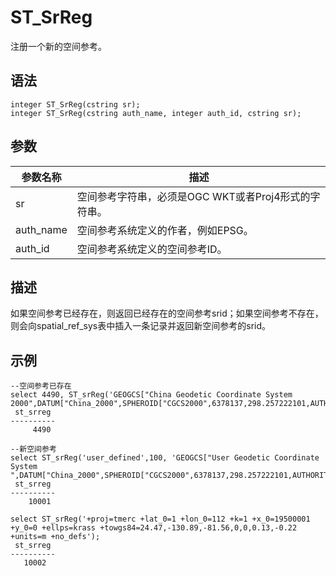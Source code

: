 # ST\_SrReg

注册一个新的空间参考。

## 语法

```
integer ST_SrReg(cstring sr);
integer ST_SrReg(cstring auth_name, integer auth_id, cstring sr);
```

## 参数

|参数名称|描述|
|----|--|
|sr|空间参考字符串，必须是OGC WKT或者Proj4形式的字符串。|
|auth\_name|空间参考系统定义的作者，例如EPSG。|
|auth\_id|空间参考系统定义的空间参考ID。|

## 描述

如果空间参考已经存在，则返回已经存在的空间参考srid；如果空间参考不存在，则会向spatial\_ref\_sys表中插入一条记录并返回新空间参考的srid。

## 示例

```
--空间参考已存在
select 4490, ST_srReg('GEOGCS["China Geodetic Coordinate System 2000",DATUM["China_2000",SPHEROID["CGCS2000",6378137,298.257222101,AUTHORITY["EPSG","1024"]],AUTHORITY["EPSG","1043"]],PRIMEM["Greenwich",0,AUTHORITY["EPSG","8901"]],UNIT["degree",0.0174532925199433,AUTHORITY["EPSG","9122"]],AUTHORITY["EPSG","4490"]]');
 st_srreg 
----------
     4490

--新空间参考
select ST_srReg('user_defined',100, 'GEOGCS["User Geodetic Coordinate System ",DATUM["China_2000",SPHEROID["CGCS2000",6378137,298.257222101,AUTHORITY["EPSG","903"]],AUTHORITY["EPSG","1043"]],PRIMEM["Greenwich",0,AUTHORITY["EPSG","8901"]],UNIT["degree",0.0174532925199433,AUTHORITY["EPSG","9122"]],AUTHORITY["EPSG","4491"]]');
 st_srreg 
----------
    10001

select ST_srReg('+proj=tmerc +lat_0=1 +lon_0=112 +k=1 +x_0=19500001 +y_0=0 +ellps=krass +towgs84=24.47,-130.89,-81.56,0,0,0.13,-0.22 +units=m +no_defs');
 st_srreg 
----------
   10002
```

